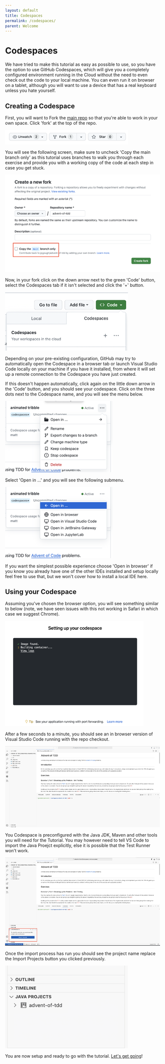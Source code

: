 ```yaml
---
layout: default
title: Codespaces
permalink: /codespaces/
parent: Welcome
---
```

# Codespaces

We have tried to make this tutorial as easy as possible to use, so you have the option to use GitHub Codespaces, which will give you a completely configured environment running in the Cloud without the need to even check out the code to your local machine. You can even run it on  browser on a tablet, although you will want to use a device that has a real keyboard unless you hate yourself.

## Creating a Codespace

First, you will want to Fork the [main repo](https://github.com/jpgough/advent-of-tdd/) so that you're able to work in your own space. Click 'fork' at the top of the repo.

![Fork](/docs/assets/fork.png)

You will see the following screen, make sure to uncheck 'Copy the main branch only' as this tutorial uses branches to walk you through each exercise and provide you with a working copy of the code at each step in case you get stuck.

![Create a new fork](/docs/assets/create-a-new-fork.png)

Now, in your fork click on the down arrow next to the green 'Code' button, select the Codespaces tab if it isn't selected and click the '+' button.

![Create Codespace](/docs/assets/create-codespace.png)

Depending on your pre-existing configuration, GitHub may try to automatically open the Codespace in a browser tab or launch Visual Studio Code locally on your machine if you have it installed, from where it will set up a remote connection to the Codespace you have just created.

If this doesn't happen automatically, click again on the little down arrow in the 'Code' button, and you should see your codespace. Click on the three dots next to the Codespace name, and you will see the menu below.

![Manage your codespace](/docs/assets/manage-codespace.png)

Select 'Open in ...' and you will see the following submenu.

![Open In](/docs/assets/open-codespace-in.png)

If you want the simplest possible experience choose 'Open in browser' if you know you already have one of the other IDEs installed and setup locally feel free to use that, but we won't cover how to install a local IDE here.

## Using your Codespace

Assuming you've chosen the browser option, you will see something similar to below (note, we have seen issues with this not working in Safari in which case we suggest Chrome).

![Setting up your Codespace](/docs/assets/setting-up-your-codepace.png)

After a few seconds to a minute, you should see an in browser version of Visual Studio Code running with the repo checkout.

![Running Codespace](/docs/assets/running-codespace.png)

You Codespace is preconfigured with the Java JDK, Maven and other tools you will need for the Tutorial. You may however need to tell VS Code to import the Java Proejct explicitly, else it is possible that the Test Runner won't work.

![Import Java Project](/docs/assets/import-java-project.png)

Once the import process has run you should see the project name replace the Import Projects button you clicked previously.

![Imported project](/docs/assets/imported-project.png)

You are now setup and ready to go with the tutorial. [Let's get going](/workshop)!